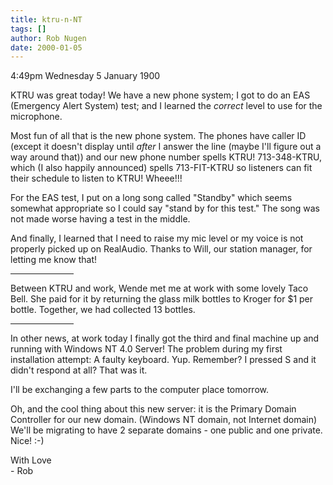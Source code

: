 ```yaml
---
title: ktru-n-NT
tags: []
author: Rob Nugen
date: 2000-01-05
---
```


<title>713-348-KTRU</title>
<p class=date>4:49pm Wednesday 5 January 1900</p>

<p>KTRU was great today!  We have a new phone system; I got to do an EAS 
(Emergency Alert System) test; and I learned the <em>correct</em> level to 
use for the microphone.

<p>Most fun of all that is the new phone system.  The phones have caller ID 
(except it doesn't display until <em>after</em> I answer the line (maybe 
I'll figure out a way around that)) and our new phone number spells KTRU!
713-348-KTRU, which (I also happily announced) spells 713-FIT-KTRU so 
listeners can fit their schedule to listen to KTRU!  Wheee!!!

<p>For the EAS test, I put on a long song called "Standby" which seems 
somewhat appropriate so I could say "stand by for this test."  The song was 
not made worse having a test in the middle.

<p>And finally, I learned that I need to raise my mic level or my voice is 
not properly picked up on RealAudio.  Thanks to Will, our station manager, 
for letting me know that!

<p><hr align=left width=20%>

<p>Between KTRU and work, Wende met me at work with some lovely Taco Bell. 
 She paid for it by returning the glass milk bottles to Kroger for $1 per 
bottle.  Together, we had collected 13 bottles.

<p><hr align=left width=20%>

<p>In other news, at work today I finally got the third and final machine 
up and running with Windows NT 4.0 Server!  The problem during my first 
installation attempt:  A faulty keyboard.  Yup.  Remember?  I pressed S and 
it didn't respond at all?  That was it.

<p>I'll be exchanging a few parts to the computer place tomorrow.

<p>Oh, and the cool thing about this new server: it is the Primary Domain 
Controller for our new domain.  (Windows NT domain, not Internet domain) 
 We'll be migrating to have 2 separate domains - one public and one 
private.  Nice! :-)

<p>With Love
<br>- Rob

